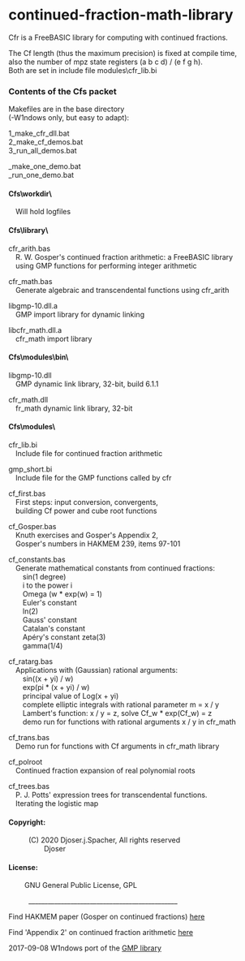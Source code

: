 # continued-fraction-math-library
Cfr is a FreeBASIC library for computing with continued fractions.  
  
  
The Cf length (thus the maximum precision) is fixed at compile time,  
also the number of mpz state registers (a b c d) / (e f g h).  
Both are set in include file modules\cfr_lib.bi  
  
  
### Contents of the Cfs packet
  
  
Makefiles are in the base directory  
(-W1ndows only, but easy to adapt):  
  
1_make_cfr_dll.bat  
2_make_cf_demos.bat  
3_run_all_demos.bat  
  
_make_one_demo.bat  
_run_one_demo.bat  
  
  
#### Cfs\workdir\  
&emsp;Will hold logfiles  
  
  
#### Cfs\library\  
  
cfr_arith.bas  
&emsp;R. W. Gosper's continued fraction arithmetic: a FreeBASIC library  
&emsp;using GMP functions for performing integer arithmetic  
  
cfr_math.bas  
&emsp;Generate algebraic and transcendental functions using cfr_arith  
  
libgmp-10.dll.a  
&emsp;GMP import library for dynamic linking  
  
libcfr_math.dll.a  
&emsp;cfr_math import library  
  
  
#### Cfs\modules\bin\  
  
libgmp-10.dll  
&emsp;GMP dynamic link library, 32-bit, build 6.1.1  
  
cfr_math.dll  
&emsp;fr_math dynamic link library, 32-bit  
  
#### Cfs\modules\  
  
cfr_lib.bi  
&emsp;Include file for continued fraction arithmetic  
  
gmp_short.bi  
&emsp;Include file for the GMP functions called by cfr  
  
cf_first.bas  
&emsp;First steps: input conversion, convergents,  
&emsp;building Cf power and cube root functions  
  
cf_Gosper.bas  
&emsp;Knuth exercises and Gosper's Appendix 2,  
&emsp;Gosper's numbers in HAKMEM 239, items 97-101  
  
cf_constants.bas  
&emsp;Generate mathematical constants from continued fractions:  
&emsp;&emsp;sin(1 degree)  
&emsp;&emsp;i to the power i  
&emsp;&emsp;Omega (w * exp(w) = 1)  
&emsp;&emsp;Euler's constant  
&emsp;&emsp;ln(2)  
&emsp;&emsp;Gauss' constant  
&emsp;&emsp;Catalan's constant  
&emsp;&emsp;Apéry's constant zeta(3)  
&emsp;&emsp;gamma(1/4)  
  
cf_ratarg.bas  
&emsp;Applications with (Gaussian) rational arguments:  
&emsp;&emsp;sin((x + yi) / w)  
&emsp;&emsp;exp(pi * (x + yi) / w)  
&emsp;&emsp;principal value of Log(x + yi)  
&emsp;&emsp;complete elliptic integrals with rational parameter m = x / y  
&emsp;&emsp;Lambert's function: x / y = z, solve Cf_w * exp(Cf_w) = z  
&emsp;&emsp;demo run for functions with rational arguments x / y in cfr_math  
  
cf_trans.bas  
&emsp;Demo run for functions with Cf arguments in cfr_math library  
  
cf_polroot  
&emsp;Continued fraction expansion of real polynomial roots  
  
cf_trees.bas  
&emsp;P. J. Potts' expression trees for transcendental functions.  
&emsp;Iterating the logistic map  
  
  
#### Copyright:  
          (C) 2020 Djoser.j.Spacher, All rights reserved  
&emsp;&emsp;&emsp;&emsp;&emsp;Djoser  
  
#### License:  
          GNU General Public License, GPL  
  
          ______________________________________________  
  
Find HAKMEM paper (Gosper on continued fractions) [here](https://perl.plover.com/classes/cftalk/INFO/hakmem.html)  
  
Find 'Appendix 2' on continued fraction arithmetic [here](https://perl.plover.com/classes/cftalk/INFO/gosper.txt)  
  
2017-09-08 W1ndows port of the [GMP library](https://sourceforge.net/projects/mingw/files/MinGW/Base/gmp/gmp-6.1.2/)  
